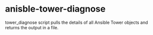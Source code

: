 # anisble-tower-diagnose
tower_diagnose script pulls the details of all Ansible Tower objects and returns the output in a file.
